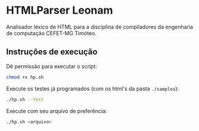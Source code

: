 # HTMLParser Leonam

Analisador léxico de HTML para a disciplina de compiladores da engenharia de computação CEFET-MG Timóteo.

## Instruções de execução

Dê permissão para executar o script:

```bash
chmod +x hp.sh
```

Execute os testes já programados (com os html's da pasta `./samples`):

```bash
./hp.sh --test
```

Execute com seu arquivo de preferência:

```bash
./hp.sh <arquivo>
```